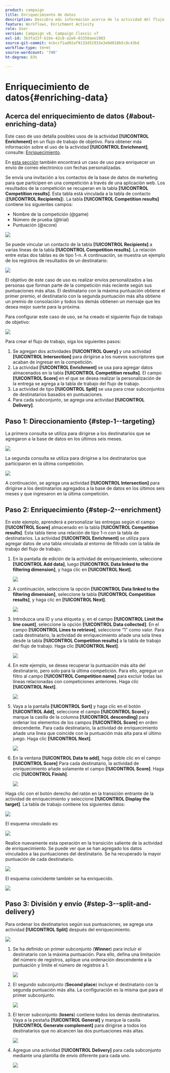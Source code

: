 ```yaml
---
product: campaign
title: Enriquecimiento de datos
description: Descubra más información acerca de la actividad del flujo de trabajo Enriquecimiento
feature: Workflows, Enrichment Activity
role: User
version: Campaign v8, Campaign Classic v7
exl-id: 3b3fa15f-b16e-42c8-a2e6-03350aee1903
source-git-commit: 4cbccf1ad02af9133d51933e3e0d010b5c8c43bd
workflow-type: tm+mt
source-wordcount: '749'
ht-degree: 83%

---
```


# Enriquecimiento de datos{#enriching-data}



## Acerca del enriquecimiento de datos {#about-enriching-data}

Este caso de uso detalla posibles usos de la actividad **[!UICONTROL Enrichment]** en un flujo de trabajo de objetivo. Para obtener más información sobre el uso de la actividad **[!UICONTROL Enrichment]**, consulte: [Enriquecimiento](enrichment.md).

En [esta sección](email-enrichment-with-custom-date-fields.md) también encontrará un caso de uso para enriquecer un envío de correo electrónico con fechas personalizadas.

Se envía una invitación a los contactos de la base de datos de marketing para que participen en una competición a través de una aplicación web. Los resultados de la competición se recuperan en la tabla **[!UICONTROL Competition results]**. Esta tabla está vinculada a la tabla de contacto (**[!UICONTROL Recipients]**). La tabla **[!UICONTROL Competition results]** contiene los siguientes campos:

* Nombre de la competición (@game)
* Número de prueba (@trial)
* Puntuación (@score)

![](assets/uc1_enrich_1.png)

Se puede vincular un contacto de la tabla **[!UICONTROL Recipients]** a varias líneas de la tabla **[!UICONTROL Competition results]**. La relación entre estas dos tablas es de tipo 1-n. A continuación, se muestra un ejemplo de los registros de resultados de un destinatario:

![](assets/uc1_enrich_2.png)

El objetivo de este caso de uso es realizar envíos personalizados a las personas que forman parte de la competición más reciente según sus puntuaciones más altas. El destinatario con la máxima puntuación obtiene el primer premio, el destinatario con la segunda puntuación más alta obtiene un premio de consolación y todos los demás obtienen un mensaje que les desea mejor suerte para la próxima.

Para configurar este caso de uso, se ha creado el siguiente flujo de trabajo de objetivo:

![](assets/uc1_enrich_3.png)

Para crear el flujo de trabajo, siga los siguientes pasos:

1. Se agregan dos actividades **[!UICONTROL Query]** y una actividad **[!UICONTROL Intersection]** para dirigirse a los nuevos suscriptores que acaban de ingresar en la competición.
1. La actividad **[!UICONTROL Enrichment]** se usa para agregar datos almacenados en la tabla **[!UICONTROL Competition results]**. El campo **[!UICONTROL Score]** en el que se desea realizar la personalización de la entrega se agrega a la tabla de trabajo del flujo de trabajo.
1. La actividad de tipo **[!UICONTROL Split]** se usa para crear subconjuntos de destinatarios basados en puntuaciones.
1. Para cada subconjunto, se agrega una actividad **[!UICONTROL Delivery]**.

## Paso 1: Direccionamiento {#step-1--targeting}

La primera consulta se utiliza para dirigirse a los destinatarios que se agregaron a la base de datos en los últimos seis meses.

![](assets/uc1_enrich_4.png)

La segunda consulta se utiliza para dirigirse a los destinatarios que participaron en la última competición.

![](assets/uc1_enrich_5.png)

A continuación, se agrega una actividad **[!UICONTROL Intersection]** para dirigirse a los destinatarios agregados a la base de datos en los últimos seis meses y que ingresaron en la última competición.

## Paso 2: Enriquecimiento {#step-2--enrichment}

En este ejemplo, aprenderá a personalizar las entregas según el campo **[!UICONTROL Score]** almacenado en la tabla **[!UICONTROL Competition results]**. Esta tabla tiene una relación de tipo 1-n con la tabla de destinatarios. La actividad **[!UICONTROL Enrichment]** se utiliza para agregar datos de una tabla vinculada al entorno de filtrado con la tabla de trabajo del flujo de trabajo.

1. En la pantalla de edición de la actividad de enriquecimiento, seleccione **[!UICONTROL Add data]**, luego **[!UICONTROL Data linked to the filtering dimension]**, y haga clic en **[!UICONTROL Next]**.

   ![](assets/uc1_enrich_6.png)

1. A continuación, seleccione la opción **[!UICONTROL Data linked to the filtering dimension]**, seleccione la tabla **[!UICONTROL Competition results]**, y haga clic en **[!UICONTROL Next]**.

   ![](assets/uc1_enrich_7.png)

1. Introduzca una ID y una etiqueta y, en el campo **[!UICONTROL Limit the line count]**, seleccione la opción **[!UICONTROL Data collected]**. En el campo **[!UICONTROL Lines to retrieve]**, seleccione “1” como valor. Para cada destinatario, la actividad de enriquecimiento añade una sola línea desde la tabla **[!UICONTROL Competition results]** a la tabla de trabajo del flujo de trabajo. Haga clic **[!UICONTROL Next]**.

   ![](assets/uc1_enrich_8.png)

1. En este ejemplo, se desea recuperar la puntuación más alta del destinatario, pero solo para la última competición. Para ello, agregue un filtro al campo **[!UICONTROL Competition name]** para excluir todas las líneas relacionadas con competiciones anteriores. Haga clic **[!UICONTROL Next]**.

   ![](assets/uc1_enrich_9.png)

1. Vaya a la pantalla **[!UICONTROL Sort]** y haga clic en el botón **[!UICONTROL Add]**, seleccione el campo **[!UICONTROL Score]** y marque la casilla de la columna **[!UICONTROL descending]** para ordenar los elementos de los campos **[!UICONTROL Score]** en orden descendente. Para cada destinatario, la actividad de enriquecimiento añade una línea que coincide con la puntuación más alta para el último juego. Haga clic **[!UICONTROL Next]**.

   ![](assets/uc1_enrich_10.png)

1. En la ventana **[!UICONTROL Data to add]**, haga doble clic en el campo **[!UICONTROL Score]** Para cada destinatario, la actividad de enriquecimiento añade solamente el campo **[!UICONTROL Score]**. Haga clic **[!UICONTROL Finish]**.

   ![](assets/uc1_enrich_11.png)

Haga clic con el botón derecho del ratón en la transición entrante de la actividad de enriquecimiento y seleccione **[!UICONTROL Display the target]**. La tabla de trabajo contiene los siguientes datos:

![](assets/uc1_enrich_13.png)

El esquema vinculado es:

![](assets/uc1_enrich_15.png)

Realice nuevamente esta operación en la transición saliente de la actividad de enriquecimiento. Se puede ver que se han agregado los datos vinculados a las puntuaciones del destinatario. Se ha recuperado la mayor puntuación de cada destinatario.

![](assets/uc1_enrich_12.png)

El esquema coincidente también se ha enriquecido.

![](assets/uc1_enrich_14.png)

## Paso 3: División y envío {#step-3--split-and-delivery}

Para ordenar los destinatarios según sus puntuaciones, se agrega una actividad **[!UICONTROL Split]** después del enriquecimiento.

![](assets/uc1_enrich_18.png)

1. Se ha definido un primer subconjunto (**Winner**) para incluir el destinatario con la máxima puntuación. Para ello, defina una limitación del número de registros, aplique una ordenación descendente a la puntuación y limite el número de registros a 1.

   ![](assets/uc1_enrich_16.png)

1. El segundo subconjunto (**Second place**) incluye el destinatario con la segunda puntuación más alta. La configuración es la misma que para el primer subconjunto.

   ![](assets/uc1_enrich_17.png)

1. El tercer subconjunto (**losers**) contiene todos los demás destinatarios. Vaya a la pestaña **[!UICONTROL General]** y marque la casilla **[!UICONTROL Generate complement]** para dirigirse a todos los destinatarios que no alcancen las dos puntuaciones más altas.

   ![](assets/uc1_enrich_19.png)

1. Agregue una actividad **[!UICONTROL Delivery]** para cada subconjunto mediante una plantilla de envío diferente para cada uno.

   ![](assets/uc1_enrich_20.png)
